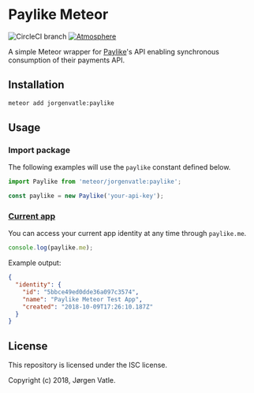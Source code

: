 # Paylike Meteor
![CircleCI branch](https://img.shields.io/circleci/project/github/JorgenVatle/paylike-meteor/master.svg)
[![Atmosphere](https://img.shields.io/badge/atmosphere-jorgenvatle%3Apaylike-blue.svg)](https://atmospherejs.com/jorgenvatle/paylike)

A simple Meteor wrapper for [Paylike](https://paylike.io/)'s API enabling synchronous consumption of their payments API.

## Installation
```bash
meteor add jorgenvatle:paylike
```

## Usage

### Import package
The following examples will use the `paylike` constant defined below.
```js
import Paylike from 'meteor/jorgenvatle:paylike';

const paylike = new Paylike('your-api-key');
```

### [Current app](https://github.com/paylike/api-docs#fetch-current-app)
You can access your current app identity at any time through `paylike.me`.
```js
console.log(paylike.me);
```
Example output:
```json
{
  "identity": {
    "id": "5bbce49ed0dde36a097c3574",
    "name": "Paylike Meteor Test App",
    "created": "2018-10-09T17:26:10.187Z"
  }
}
```

## License
This repository is licensed under the ISC license.

Copyright (c) 2018, Jørgen Vatle.
